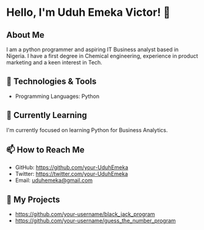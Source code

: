 # Hello, I'm Uduh Emeka Victor! 👋

## About Me

I am a python programmer and aspiring IT Business analyst based in Nigeria. I have a first degree in Chemical engineering, experience in product marketing and a keen interest in Tech.

## 🔧 Technologies & Tools

- Programming Languages: Python

## 🌱 Currently Learning

I'm currently focused on learning Python for Business Analytics.

## 📫 How to Reach Me

- GitHub: https://github.com/your-UduhEmeka
- Twitter: https://twitter.com/your-UduhEmeka
-  Email: uduhemeka@gmail.com

## 💼 My Projects

- https://github.com/your-username/black_jack_program
- https://github.com/your-username/guess_the_number_program

